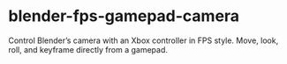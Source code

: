 # blender-fps-gamepad-camera
Control Blender’s camera with an Xbox controller in FPS style. Move, look, roll, and keyframe directly from a gamepad.
